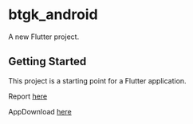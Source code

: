 # btgk_android

A new Flutter project.

## Getting Started

This project is a starting point for a Flutter application.

Report [here](report)

AppDownload [here](appDemo/app-demo.apk)
